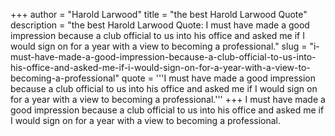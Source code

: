 +++
author = "Harold Larwood"
title = "the best Harold Larwood Quote"
description = "the best Harold Larwood Quote: I must have made a good impression because a club official to us into his office and asked me if I would sign on for a year with a view to becoming a professional."
slug = "i-must-have-made-a-good-impression-because-a-club-official-to-us-into-his-office-and-asked-me-if-i-would-sign-on-for-a-year-with-a-view-to-becoming-a-professional"
quote = '''I must have made a good impression because a club official to us into his office and asked me if I would sign on for a year with a view to becoming a professional.'''
+++
I must have made a good impression because a club official to us into his office and asked me if I would sign on for a year with a view to becoming a professional.

